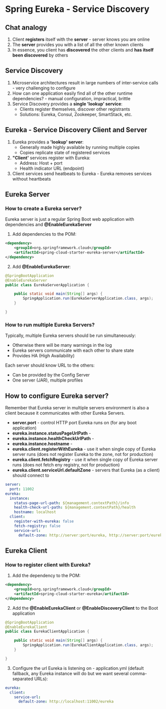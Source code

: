 # Spring Eureka - Service Discovery

## Chat analogy

1. Client **registers** itself with the **server** - server knows you are online
2. The **server** provides you with a list of all the other known clients
3. In essence, you client has **discovered** the other clients and **has itself been discovered** by others

## Service Discovery

1. Microservice architectures result in large numbers of inter-service calls - very challenging to configure
2. How can one application easily find all of the other runtime dependencies? - manual configuration, impractical, brittle
3. Service Discovery provides a **single 'lookup' service**:
    * Clients register themselves, discover other registrants
    * Solutions: Eureka, Consul, Zookeeper, SmartStack, etc.

## Eureka - Service Discovery Client and Server

1. Eureka provides a **'lookup' server**:
    * Generally made highly available by running multiple copies
    * Copies replicate state of registered services
2. **"Client'** services register with Eureka:
    * Address: Host + port
    * Health indicator URL (endpoint)
3. Client services send heatbeats to Eureka - Eureka removes services without heartbeats

## Eureka Server

### How to create a Eureka server?

Eureka server is just a regular Spring Boot web application with dependencies and **@EnableEurekaServer**

1. Add dependencies to the POM:

```xml
<dependency>
    <groupId>org.springframework.cloud</groupId>
    <artifactId>spring-cloud-starter-eureka-server</artifactId>
</dependency>
```

2. Add **@EnableEurekaServer**:

```java
@SpringBootApplication
@EnableEurekaServer
public class EurekaServerApplication {

    public static void main(String[] args) {
        SpringApplication.run(EurekaServerApplication.class, args);
    }

}
```

### How to run multiple Eureka Servers?

Typically, multiple Eureka servers should be run simultaneously:
* Otherwise there will be many warnings in the log
* Eureka servers communicate with each other to share state
* Provides HA (High Availability)

Each server should know URL to the others:
* Can be provided by the Config Server
* One server (JAR), multiple profiles

## How to configure Eureka server?

Remember that Eureka server in multiple servers environment is also a client because it communicates with other Eureka Servers.

* **server.port** - control HTTP port Eureka runs on (for any boot application)
* **eureka.instance.statusPageUrlPath** -
* **eureka.instance.healthCheckUrlPath** -
* **eureka.instance.hostname** -
* **eureka.client.registerWithEureka** - use it when single copy of Eureka server runs (does not register Eureka to the zone, not for production)
* **eureka.client.fetchRegistry** - use it when single copy of Eureka server runs (does not fetch eny registry, not for production)
* **eureka.client.serviceUrl.defaultZone** - servers that Eureka (as a client) should connect to

```yml
server:
  port: 11002
eureka:
  instance:
    status-page-url-path: ${management.contextPath}/info
    health-check-url-path: ${management.contextPath}/health
    hostname: localhost
  client:
    register-with-eureka: false
    fetch-registry: false
    service-url:
      default-zone: http://server:port/eureka, http://server:port/eureka
```

## Eureka Client

### How to register client with Eureka?

1. Add the dependency to the POM:

```xml
<dependency>
    <groupId>org.springframework.cloud</groupId>
    <artifactId>spring-cloud-starter-eureka</artifactId>
</dependency>
```

2. Add the **@EnableEurekaClient** or **@EnableDiscoveryClient** to the Boot application

```java
@SpringBootApplication
@EnableEurekaClient
public class EurekaClientApplication {

    public static void main(String[] args) {
        SpringApplication.run(EurekaClientApplication.class, args);
    }

}
```

3. Configure the url Eureka is listening on - application.yml (default fallback, any Eureka instance will do but we want several comma-separated URLs):

```yml
eureka:
  client:
    service-url:
      default-zone: http://localhost:11002/eureka
```